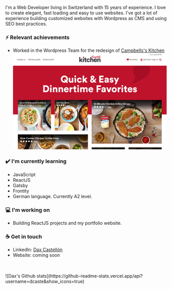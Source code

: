 I'm a Web Developer living in Switzerland with 15 years of experience. I love to create elegant, fast loading and easy to use websites. I've got a lot of experience building customized websites with Wordpress as CMS and using SEO best practices.

### ⚡ Relevant achievements
- Worked in the Wordpress Team for the redesign of <a href = "https://www.campbells.com/kitchen/">Campbells's Kitchen</a>
<img src= "https://github.com/dcaste/dcaste/blob/master/dcaste-campbells.png"></img>

### ✔️ I'm currently learning
- JavaScript
- ReactJS
- Gatsby
- Frontity
- German language. Currently A2 level.

### 💻 I'm working on
- Building ReactJS projects and my portfolio website.

### ☕ Get in touch
- LinkedIn: <a href = "https://www.linkedin.com/in/daxcastellonmeyrat/">Dax Castellón</a>
- Website: coming soon
<br>
<br>
![Dax's Github stats](https://github-readme-stats.vercel.app/api?username=dcaste&show_icons=true)
